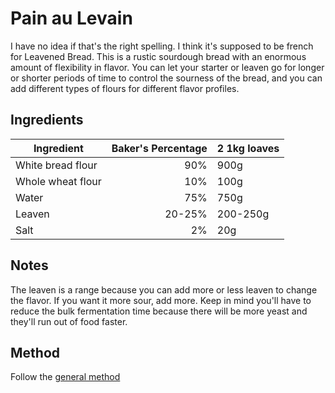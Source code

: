 # Pain au Levain

I have no idea if that's the right spelling. I think it's supposed to be french for Leavened Bread. This is a rustic sourdough bread with an enormous amount of flexibility in flavor. You can let your starter or leaven go for longer or shorter periods of time to control the sourness of the bread, and you can add different types of flours for different flavor profiles.

## Ingredients

| Ingredient  | Baker's Percentage  | 2 1kg loaves |
|---|--:|---|
| White bread flour  | 90%  | 900g |
| Whole wheat flour  |  10% | 100g |
|  Water | 75%  | 750g |
| Leaven | 20-25% | 200-250g|
| Salt | 2% | 20g|

## Notes

The leaven is a range because you can add more or less leaven to change the flavor. If you want it more sour, add more. Keep in mind you'll have to reduce the bulk fermentation time because there will be more yeast and they'll run out of food faster.

## Method

Follow the [general method](https://github.com/jaredonline/bread-making/blob/master/method.md)